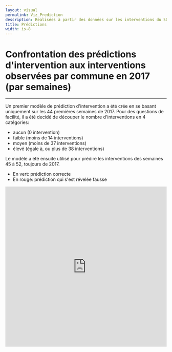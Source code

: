 ```yaml
---
layout: visual
permalink: Viz_Prediction
description: Realisées à partir des données sur les interventions du SDIS de l'Essonne
title: Prédictions
width: is-8
---
```


# **Confrontation** des __prédictions__ d'intervention aux interventions __observées__ par commune en 2017 (par semaines)
----  
Un premier modèle de prédiction d'intervention a été crée en se basant uniquement sur les 44 premières semaines de 2017.
Pour des questions de facilité, il a été decidé de découper le nombre d'interventions en 4 catégories:   
  * aucun  (0 intervention)
  * faible (moins de 14 interventions)
  * moyen  (moins de 37 interventions)
  * élevé  (égale à, ou plus de 38 interventions)

Le modèle a été ensuite utilisé pour prédire les interventions des semaines 45 à 52, toujours de 2017.  
  * En vert: prédiction correcte  
  * En rouge: prédiction qui s'est révelée fausse  

<iframe id="freshwidget-frame" src="https://algo.previsecours.fr/dip/api/webapps/view?projectKey=PRVISECOURSVISUALISATIONDFINITIF&webAppId=Ug7wg82&apiKey=nYu9nKEZw1fr8THDp2zVJTyrKMf5siyM" scrolling="auto" allowtransparency="true" style="height: 500px; width: 100%;" frameborder="0"> </div></iframe>
